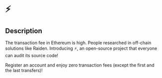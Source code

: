 ⚡
===

## Description

The transaction fee in Ethereum is high. People researched in off-chain solutions like Raiden. Introducing ⚡, an open-source project that everyone can audit its source code!

Register an account and enjoy zero transaction fees (except the first and the last transfers)!
